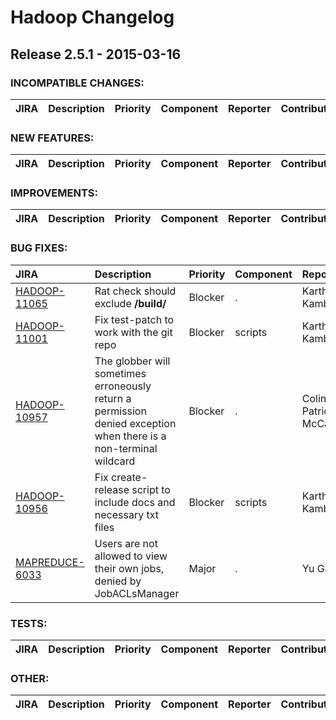 # Hadoop Changelog

## Release 2.5.1 - 2015-03-16

### INCOMPATIBLE CHANGES:

| JIRA | Description | Priority | Component | Reporter | Contributor |
|:---- |:---- | :--- |:---- |:---- |:---- |


### NEW FEATURES:

| JIRA | Description | Priority | Component | Reporter | Contributor |
|:---- |:---- | :--- |:---- |:---- |:---- |


### IMPROVEMENTS:

| JIRA | Description | Priority | Component | Reporter | Contributor |
|:---- |:---- | :--- |:---- |:---- |:---- |


### BUG FIXES:

| JIRA | Description | Priority | Component | Reporter | Contributor |
|:---- |:---- | :--- |:---- |:---- |:---- |
| [HADOOP-11065](https://issues.apache.org/jira/browse/HADOOP-11065) | Rat check should exclude **/build/** |  Blocker | . | Karthik Kambatla | Karthik Kambatla |
| [HADOOP-11001](https://issues.apache.org/jira/browse/HADOOP-11001) | Fix test-patch to work with the git repo |  Blocker | scripts | Karthik Kambatla | Karthik Kambatla |
| [HADOOP-10957](https://issues.apache.org/jira/browse/HADOOP-10957) | The globber will sometimes erroneously return a permission denied exception when there is a non-terminal wildcard |  Blocker | . | Colin Patrick McCabe | Colin Patrick McCabe |
| [HADOOP-10956](https://issues.apache.org/jira/browse/HADOOP-10956) | Fix create-release script to include docs and necessary txt files |  Blocker | scripts | Karthik Kambatla | Karthik Kambatla |
| [MAPREDUCE-6033](https://issues.apache.org/jira/browse/MAPREDUCE-6033) | Users are not allowed to view their own jobs, denied by JobACLsManager |  Major | . | Yu Gao | Yu Gao |


### TESTS:

| JIRA | Description | Priority | Component | Reporter | Contributor |
|:---- |:---- | :--- |:---- |:---- |:---- |


### OTHER:

| JIRA | Description | Priority | Component | Reporter | Contributor |
|:---- |:---- | :--- |:---- |:---- |:---- |


